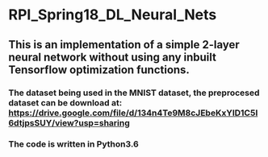 # RPI_Spring18_DL_Neural_Nets
## This is an implementation of a simple 2-layer neural network without using any inbuilt Tensorflow optimization functions.
### The dataset being used in the MNIST dataset, the preprocesed dataset can be download at: https://drive.google.com/file/d/134n4Te9M8cJEbeKxYID1C5I6dtjpsSUY/view?usp=sharing
### The code is written in Python3.6
